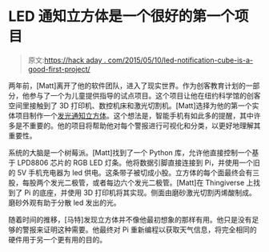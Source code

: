 # LED 通知立方体是一个很好的第一个项目

> 原文:[https://hack aday . com/2015/05/10/led-notification-cube-is-a-good-first-project/](https://hackaday.com/2015/05/10/led-notification-cube-is-a-good-first-project/)

两年前，[Matt]离开了他的软件团队，进入了现实世界。作为创客教育计划的一部分，他参与了一个为儿童提供指导的试点项目。这个项目让他在纽约科学馆的创客空间里接触到了 3D 打印机、数控机床和激光切割机。[Matt]选择为他的第一个实体项目制作一个[发光通知立方体](http://achariam.com/prototyping/ "notification cube")。这个想法是，智能手机有如此多的提醒，其中许多是不重要的。他的项目将帮助他对每个警报进行可视化和分类，以更好地理解其重要性。

系统的大脑是一个树莓派。[Matt]找到了一个 Python 库，允许他直接控制一个基于 LPD8806 芯片的 RGB LED 灯条。他将数据引脚直接连接到 Pi，并使用一个旧的 5V 手机充电器为 led 供电。这条带子被切成小股。立方体的每个面最终会有三股，每股两个发光二极管，或者每边六个发光二极管。[Matt]在 Thingiverse 上找到了 Pi 的底座，并使用 3D 打印机将其实现。侧面由磨砂激光切割丙烯酸制成。磨砂外观有助于分散 led 发出的光。

随着时间的推移，[马特]发现立方体并不像他最初想象的那样有用。他只是没有足够的警报来证明这种需要。他最终对 Pi 重新编程以获取天气信息，将完全相同的硬件用于另一个更有用的目的。